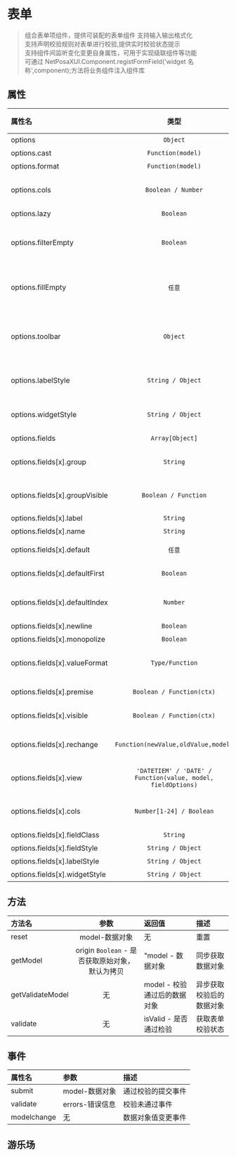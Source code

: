 # 表单

> 组合表单项组件，提供可装配的表单组件
> 支持输入输出格式化  
> 支持声明校验规则对表单进行校验,提供实时校验状态提示  
> 支持组件间监听变化变更自身属性，可用于实现级联组件等功能  
> 可通过 NetPosaXUI.Component.registFormField('widget 名称',component);方法将业务组件注入组件库

## 属性

| 属性名                         |                             类型                             |    默认值    | 描述                                                                       |
| :----------------------------- | :----------------------------------------------------------: | :----------: | :------------------------------------------------------------------------- |
| options                        |                           `Object`                           |      无      | 配置对象                                                                   |
| options.cast                   |                      `Function(model)`                       |      无      | 输入格式化函数                                                             |
| options.format                 |                      `Function(model)`                       |      无      | 输出格式化函数                                                             |
| options.cols                   |                      `Boolean / Number`                      |    false     | 布局,false 时为横向流式布局,[1-24]为栅格布局                               |
| options.lazy                   |                          `Boolean`                           |    false     | 初始是否触发查询                                                           |
| options.filterEmpty            |                          `Boolean`                           |    false     | 空值过滤，过滤掉 model 中的 null,undefind,空字符串                         |
| options.fillEmpty              |                            `任意`                            |    false     | 空值填充，使用配置值填充 model 中的 null,undefind,空字符串                 |
| options.toolbar                |                           `Object`                           | 保存取消按钮 | 底部操作栏，配置见 toolbar<br>设置操作项中的 signal='SUBMIT'，触发表单提交 |
| options.labelStyle             |                      `String / Object`                       |      无      | label 样式，影响所有组件样式，优先级低于 field                             |
| options.widgetStyle            |                      `String / Object`                       |      无      | 组件样式，影响所有组件样式，优先级低于 field                               |
| options.fields                 |                       `Array[Object]`                        |      无      | 表单项数组                                                                 |
| options.fields[x].group        |                           `String`                           |      无      | 分组名，直到下一个 group 出现前，接下来所有 field 为一组                   |
| options.fields[x].groupVisible |                     `Boolean / Function`                     |      无      | 分组是否展示,影响该分组下所有 field,function(model)                        |
| options.fields[x].label        |                           `String`                           |      无      | 表单项 label                                                               |
| options.fields[x].name         |                           `String`                           |      无      | 参数名                                                                     |
| options.fields[x].default      |                            `任意`                            |      无      | 默认值,支持 promise 异步返回默认值                                         |
| options.fields[x].defaultFirst |                          `Boolean`                           |    false     | 【选项型组件】默认首个                                                     |
| options.fields[x].defaultIndex |                           `Number`                           |      无      | 【选项型组件】默认第 index 个，为负数时，从末尾倒数                        |
| options.fields[x].newline      |                          `Boolean`                           |    false     | 另起一行                                                                   |
| options.fields[x].monopolize   |                          `Boolean`                           |    false     | 独占一行                                                                   |
| options.fields[x].valueFormat  |                       `Type/Function`                        |      无      | 格式化输出值`Number`、`String`、`Boolean`或 Function                       |
| options.fields[x].premise      |                  `Boolean / Function(ctx)`                   |     true     | 是否存在(搜索参数清除)                                                     |
| options.fields[x].visible      |                  `Boolean / Function(ctx)`                   |     true     | 是否显示(搜索参数依然存在)                                                 |
| options.fields[x].rechange     |             `Function(newValue,oldValue,model)`              |      无      | 组件值再次变更，用于将根据新旧值决定最终值                                 |
| options.fields[x].view         | `'DATETIEM' / 'DATE' / Function(value, model, fieldOptions)` |      无      | 表单项查看状态下的的展示结果，支持 html                                    |
| options.fields[x].cols         |                   `Number[1-24] / Boolean`                   |      无      | 数字时，为栅格布局，宽度为 24/x，false 时为流式布局                        |
| options.fields[x].fieldClass   |                           `String`                           |      无      | 表单组件容器 class                                                         |
| options.fields[x].fieldStyle   |                      `String / Object`                       |      无      | 表单组件容器样式                                                           |
| options.fields[x].labelStyle   |                      `String / Object`                       |      无      | label 样式                                                                 |
| options.fields[x].widgetStyle  |                      `String / Object`                       |      无      | 组件样式                                                                   |

## 方法

| 方法名           |                      参数                       | 返回值                       | 描述                     |
| :--------------- | :---------------------------------------------: | :--------------------------- | :----------------------- |
| reset            |                 model-数据对象                  | 无                           | 重置                     |
| getModel         | origin `Boolean` - 是否获取原始对象，默认为拷贝 | "model - 数据对象            | 同步获取数据对象         |
| getValidateModel |                       无                        | model - 校验通过后的数据对象 | 异步获取校验后的数据对象 |
| validate         |                       无                        | isValid - 是否通过检验       | 获取表单校验状态         |

## 事件

| 属性名      | 参数            | 描述               |
| :---------- | :-------------- | :----------------- |
| submit      | model-数据对象  | 通过校验的提交事件 |
| validate    | errors-错误信息 | 校验未通过事件     |
| modelchange | 无              | 数据对象值变更事件 |

## 游乐场

<vuep template="#example"></vuep>

<script v-pre type="text/x-template" id="example">
<template>
    <div class="demo-container">
        <div class="filter-params">
            <div><b>输出model:</b></div>
            <div ref="result" v-html="model"></div>
        </div>
        <br>
        <div class="filter-params">
            <div><b>异常信息:</b></div>
            <div ref="errors" v-html="errors"></div>
        </div>
        <br>
        <div>
            栅格布局：<xui-switch @change="changeLayout" size="small"></xui-switch>&nbsp;&nbsp;
            隐藏更多：<xui-switch v-model="showMore" size="small"></xui-switch>&nbsp;&nbsp;
            重置：<xui-button color="primary" @click="reset">空值重置</xui-button>&nbsp;&nbsp;
            <xui-button color="danger" @click="resetWithModel">有值重置</xui-button>&nbsp;&nbsp;
            视图展示：<xui-switch v-model="viewMode" size="small"></xui-switch>&nbsp;&nbsp;
        </div>
        <br>
        <xui-form ref="form" :view="viewMode" :options="options" @submit="submitHandle" @validate="onVlidateError"></xui-form>
    </div>
</template>

<script>

export default {
	methods: {
        changeLayout(v){
            this.options.cols = v?2:false;
        },
		submitHandle(model) {
            console.warn("model:" + JSON.stringify(model));
            this.model = $jsonview(model);
            this.errors = "-";
		},
		reset() {
			//空值重置会使用每一项配置的default值
			this.$refs.form.reset();
		},
		resetWithModel() {
			this.$refs.form.reset({
				inputname: "张三丰"
			});
        },
        onVlidateError(errors){
            this.model = "-";
            this.errors = $jsonview(errors)
        }
	},
	data() {
		return {
            showMore:true,
            viewMode:false,
            model: "",
            errors:"",
			options: {
				cols : false,//布局方式
                lazy : false,//初始搜索
                filterEmpty : false,//过滤掉空值项
                fillEmpty : "",//空值替换
				labelStyle : 'min-width:80px',
				widgetStyle : 'min-width:150px',
				fields: [
					{
                        group : "基本信息",
						label: "文本框",
						widget: "input",
                        name: "inputname",
                        validate : {
                            required : true//非空为给label加上红色星号
                        }
					},
					{
						label: "手机号校验",
						widget: "input",
                        name: "phonename",
                        validate : {
                            regexp : {
                                rule : /^(13[0-9]|15[012356789]|17[678]|18[0-9]|14[57])[0-9]{8}$/,
                                message : '手机号码格式不合法'
                            }
                        }
					},
					{
						label: "下拉框",
						widget: "select",
						name: "selectname",
						defaultFirst: true,//默认首个
						changeFilter :true,//值变更会触发搜索
						data: [
							{
								text: "超级管理员",
								value: "1"
							},
							{
								text: "管理员",
								value: "2"
							},
							{
								text: "普通用户",
								value: "3"
							}
						]
					},
					{
						label: "单选框",
                        widget: "radio",
                        manner : 'button',
						name: "radioname",
						default: "FEMALE",
						changeFilter :true,
						data: [
							{
								text: "男",
								value: "MALE"
							},
							{
								text: "女",
								value: "FEMALE"
							},
							{
								text: "未知",
								value: "UNKNOW"
							}
						]
					},
					{
						label: "复选框",
						widget: "checkbox",
						name: "checkboxname",
						default: "ps",
						data: [
							{
								text: "踢球",
								value: "tq"
							},
							{
								text: "游泳",
								value: "yy"
							},
							{
								text: "爬山",
								value: "ps"
							}
						],
                        visible:()=>{
                            return this.showMore;
                        },
                        validate : {
                            func : {
                                rule : function(v){
                                    return !(v&&v.split(',').length>2);
                                },
                                message : '最多选择2个'
                            }
                        }
					},
					{
						label: "日期框",
						widget: "datepicker",
                        name: "datename",
                        placeholder:"出生日期",
                        format : 'yyyy-MM-dd',
                        valueFormat : 'timestamp',
                        default(){
                            return new Promise(resolve=>resolve(new Date(new Date().getTime() - 10 * 86400000)));
                        },
                        visible:()=>{
                            return this.showMore;
                        }
					},
					{
						label: "车牌颜色",
						name: "plateColor",
						widget: "color",
						defaultFirst: true,
						default: "blue,yellow",
						changeFilter: true,
						multiple: true,
						template(item, active) {
							return `<div style="width:20px;height:20px;border-radius:3px;margin-right:5px;background:${
								item.value
							};border:2px solid ${active ? "orange" : "#777"};"></div>`;
						},
						data: [
							{
								text: "红色",
								value: "red"
							},
							{
								text: "绿色",
								value: "green"
							},
							{
								text: "蓝色",
								value: "blue"
							},
							{
								text: "黄色",
								value: "yellow"
							}
						],
                        visible:()=>{
                            return this.showMore;
                        }
					},
					{
                        group : "其他信息",
						label: "日期区间",
						name: "daterangename",
						widget: "daterange",
						startPlaceholder: "开始时间",
						endPlaceholder: "结束时间",
						type: "datetime",
						format: "yyyy-MM-dd hh:mm:ss",
						valueFormat: "timestamp",
						defaultIndex: 1,
                        changeFilter:true,
                        monopolize : true,
						shortcuts: [
							{
								label: "24小时",
								value() {
									var now = new Date();
									return [new Date(now.getTime() - 86400000), now];
								}
							},
							{
								label: "近7天",
								value() {
									var now = new Date();
									var start = new Date();
									start.setDate(start.getDate() - 6);
									start.setHours(0);
									start.setMinutes(0);
									start.setSeconds(0);
									start.setUTCMilliseconds(0);
									return [new Date(start), now];
								}
							},
							{
								label: "近30天",
								value() {
									var now = new Date();
									var start = new Date();
									start.setDate(start.getDate() - 30);
									start.setHours(0);
									start.setMinutes(0);
									start.setSeconds(0);
									start.setUTCMilliseconds(0);
									return [new Date(start), now];
								}
							}
                        ],
                        visible:()=>{
                            return this.showMore;
                        }
                    },
                    {
                        label: "头像",
                        text : '上传图片',
                        name: "picture",
                        widget: "fileuploader",
                        color: "primary",
                        max: 5,
                        monopolize : true,
                        url: "/gateway/uploadservice/upload/uploadVehicle",
                        tip: "请上传两张jpg/jpeg/png图片",
                        filter(f) {
                            return ~f.type.indexOf("image");
                        },
                        format(data) {
                            return JSON.parse(data).data;
                        },
                        thumbnail(v) {
                            return `/vdtimg/${v}`;
                        },
                        onError(e) {
                            if (typeof e == "string") {
                                $tip(e, "warning");
                            }
                        }
                    },
                    {
                        label : '备注',
                        name : 'textareaname',
                        widget : 'textarea',
                        placeholder : '请输入备注',
                        maxlength : 200,
                        lengthTip : true,
                        monopolize : true,
                        rows : 4
                    },
                    {
                        group : '级联展示',
                        label : 'premise控制',
                        name : 'premise-control',
                        widget : 'switch',
                        default : true,
                        cols : 4//通过设置此值微调布局
                    },
                    {
                        label : '被premise控制',
                        name : 'premise-widget',
                        widget : 'input',
                        premise(model){
                            return model['premise-control'];//使用上一个组件值
                        }
                    },
                    {
                        newline : true,
                        label : 'visible控制',
                        name : 'visible-control',
                        widget : 'switch',
                        default : true,
                        cols : 4//通过设置此值微调布局
                    },
                    {
                        label : '被visible控制',
                        name : 'visible-widget',
                        widget : 'input',
                        visible(model){
                            return model['visible-control'];//使用上一个组件值
                        }
                    },
                    {
                        newline : true,
                        label : 'disabled控制',
                        name : 'disabled-control',
                        widget : 'switch',
                        default : false,
                        cols : 4//通过设置此值微调布局
                    },
                    {
                        label : '被disabled控制',
                        name : 'disabled-widget',
                        widget : 'input',
                        disabled(model){
                            return model['disabled-control'];//使用上一个组件值
                        }
                    },
                    {
                        newline : true,
                        label : 'watch被监听1',
                        name : 'watchDep1',
                        widget : 'input',
                        default : '名称'
                    },
                    {
                        label : 'watch被监听2',
                        name : 'watchDep2',
                        widget : 'radio',
                        data : {
                            'vehicle' : '汽车',
                            'person' : '人类'
                        }
                    },
                    {
                        label : 'watch监听',
                        name : 'watch-widget',
                        widget : 'select',
                        watch:['watchDep1,watchDep2',function(model,options){
                            options.label = model.watchDep1;
                            var optionsMap = {
                                'vehicle' : {
                                    'bc' :'奔驰',
                                    'bm' :'宝马',
                                    'ad' :'奥迪'
                                },
                                'person' : {
                                    'man' : '男人',
                                    'woman' : '女人'
                                }
                            };
                            if(optionsMap[model.watchDep2]!=options.data){
                                model['watch-widget'] = "";
                                options.data = optionsMap[model.watchDep2]||{};
                            }
                        }],
                        data : {}
                    }
				],
				format(filter){
					filter.attachname = "格式化中添加的属性";
				}
			}
		};
	}
};
</script>
</script>

